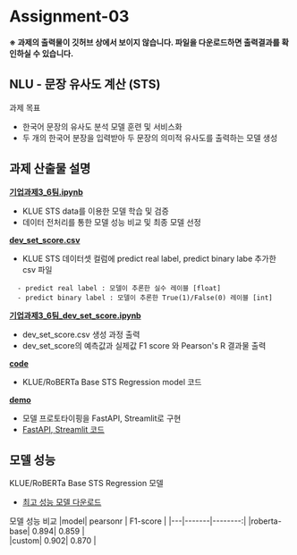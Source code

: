 # Assignment-03

**※ 과제의 출력물이 깃허브 상에서 보이지 않습니다. 파일을 다운로드하면 출력결과를 확인하실 수 있습니다.**

## NLU - 문장 유사도 계산 (STS)
과제 목표
- 한국어 문장의 유사도 분석 모델 훈련 및 서비스화
- 두 개의 한국어 분장을 입력받아 두 문장의 의미적 유사도를 출력하는 모델 생성


## 과제 산출물 설명

**[기업과제3_6팀.ipynb](기업과제3_6팀.ipynb)**
- KLUE STS data를 이용한 모델 학습 및 검증
- 데이터 전처리를 통한 모델 성능 비교 및 최종 모델 선정

**[dev_set_score.csv](dev_set_score.csv)** 
- KLUE STS 데이터셋 컬럼에 predict real label, predict binary labe 추가한 csv 파일
```
  - predict real label : 모델이 추론한 실수 레이블 [float]
  - predict binary label : 모델이 추론한 True(1)/False(0) 레이블 [int]
```

**[기업과제3_6팀_dev_set_score.ipynb](./기업과제3_6팀_dev_set_score.ipynb)**
- dev_set_score.csv 생성 과정 출력  
- dev_set_score의 예측값과 실제값 F1 score 와 Pearson's R 결과물 출력

**[code](./code/)** 
- KLUE/RoBERTa Base STS Regression model 코드 

**[demo](./demo/)** 
- 모델 프로토타이핑을 FastAPI, Streamlit로 구현 
- [FastAPI, Streamlit 코드](https://github.com/wanted-AI-06/Assignment-03/tree/main/demo)


## 모델 성능

KLUE/RoBERTa Base STS Regression 모델
- [최고 성능 모델 다운로드](https://drive.google.com/file/d/1Y9GFVzcmTH0Zas_ekt0PNz4xToqpvBnj/view?usp=sharing)


모델 성능 비교
|model| pearsonr | F1-score |
|---|-------|--------:|
|roberta-base| 0.894| 0.859 |  
|custom| 0.902| 0.870 |
